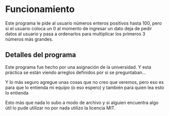 # Funcionamiento
Este programa le pide al usuario números enteros positivos hasta 100,
pero si el usuario coloca un 0 al momento de ingresar un dato
deja de pedir datos al usuario y pasa a ordenarlos para multiplicar
los primeros 3 números más grandes.
## Detalles del programa
Este programa fue hecho por una asignación de la universidad.
Y esta práctica se están viendo arreglos definidos por si se preguntaban...

Y lo más seguro agregue unas cosas que no creo que veremos, pero eso es para
que lo entienda mi equipo (o eso espero) y también para quien lea esto lo entienda

Esto más que nada lo subo a modo de archivo y si alguien encuentra
algo útil lo pude utilizar no por nada utilizo la licencia MIT.
